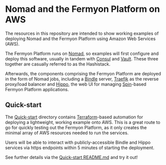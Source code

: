 # Nomad and the Fermyon Platform on AWS

The resources in this repository are intended to show working examples of
deploying Nomad and the Fermyon Platform using Amazon Web Services (AWS).

The Fermyon Platform runs on [Nomad](https://nomadproject.io), so examples
will first configure and deploy this software, usually in tandem with
[Consul](https://consul.io) and [Vault](https://vaultproject.io). These three
together are casually referred to as the Hashistack.

Afterwards, the components comprising the Fermyon Platform are deployed in the
form of Nomad jobs, including a [Bindle](https://github.com/deislabs/bindle)
server, [Traefik](https://docs.traefik.io) as the reverse proxy/load balancer
and [Hippo](https://github.com/deislabs/hippo), the web UI for managing
[Spin](https://spin.fermyon.dev)-based Fermyon Platform applications.

## Quick-start

The [Quick-start](./quick-start) directory contains
[Terraform](https://terraform.io)-based automation for deploying a lightweight,
working example onto AWS. This is a great route to go for quickly testing out
the Fermyon Platform, as it only creates the minimal array of AWS resources
needed to run the services.

Users will be able to interact with publicly-accessible Bindle and Hippo
services via https endpoints within 5 minutes of starting the deployment.

See further details via the [Quick-start README.md](./quick-start/README.md)
and try it out!